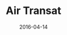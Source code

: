 ---
layout: site
title: "Air Transat"
date: 2016-04-14
categories: [community]
version: 1.5.8
major: 1
minor: 5
patch: 8
slug: air-transat
link: http://www.airtransat.com/
submitter: lpolepeddi
permalink: /sites/:slug
---